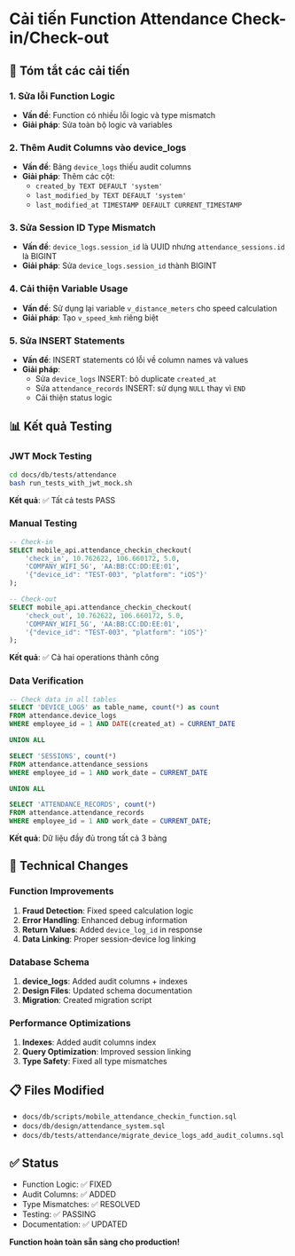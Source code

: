 # Cải tiến Function Attendance Check-in/Check-out

## 🚀 Tóm tắt các cải tiến

### 1. Sửa lỗi Function Logic
- **Vấn đề**: Function có nhiều lỗi logic và type mismatch
- **Giải pháp**: Sửa toàn bộ logic và variables

### 2. Thêm Audit Columns vào device_logs
- **Vấn đề**: Bảng `device_logs` thiếu audit columns
- **Giải pháp**: Thêm các cột:
  - `created_by TEXT DEFAULT 'system'`
  - `last_modified_by TEXT DEFAULT 'system'`
  - `last_modified_at TIMESTAMP DEFAULT CURRENT_TIMESTAMP`

### 3. Sửa Session ID Type Mismatch
- **Vấn đề**: `device_logs.session_id` là UUID nhưng `attendance_sessions.id` là BIGINT
- **Giải pháp**: Sửa `device_logs.session_id` thành BIGINT

### 4. Cải thiện Variable Usage
- **Vấn đề**: Sử dụng lại variable `v_distance_meters` cho speed calculation
- **Giải pháp**: Tạo `v_speed_kmh` riêng biệt

### 5. Sửa INSERT Statements
- **Vấn đề**: INSERT statements có lỗi về column names và values
- **Giải pháp**: 
  - Sửa `device_logs` INSERT: bỏ duplicate `created_at`
  - Sửa `attendance_records` INSERT: sử dụng `NULL` thay vì `END`
  - Cải thiện status logic

## 📊 Kết quả Testing

### JWT Mock Testing
```bash
cd docs/db/tests/attendance
bash run_tests_with_jwt_mock.sh
```

**Kết quả**: ✅ Tất cả tests PASS

### Manual Testing
```sql
-- Check-in
SELECT mobile_api.attendance_checkin_checkout(
    'check_in', 10.762622, 106.660172, 5.0,
    'COMPANY_WIFI_5G', 'AA:BB:CC:DD:EE:01',
    '{"device_id": "TEST-003", "platform": "iOS"}'
);

-- Check-out  
SELECT mobile_api.attendance_checkin_checkout(
    'check_out', 10.762622, 106.660172, 5.0,
    'COMPANY_WIFI_5G', 'AA:BB:CC:DD:EE:01',
    '{"device_id": "TEST-003", "platform": "iOS"}'
);
```

**Kết quả**: ✅ Cả hai operations thành công

### Data Verification
```sql
-- Check data in all tables
SELECT 'DEVICE_LOGS' as table_name, count(*) as count 
FROM attendance.device_logs 
WHERE employee_id = 1 AND DATE(created_at) = CURRENT_DATE

UNION ALL

SELECT 'SESSIONS', count(*) 
FROM attendance.attendance_sessions 
WHERE employee_id = 1 AND work_date = CURRENT_DATE

UNION ALL

SELECT 'ATTENDANCE_RECORDS', count(*) 
FROM attendance.attendance_records 
WHERE employee_id = 1 AND work_date = CURRENT_DATE;
```

**Kết quả**: Dữ liệu đầy đủ trong tất cả 3 bảng

## 🔧 Technical Changes

### Function Improvements
1. **Fraud Detection**: Fixed speed calculation logic
2. **Error Handling**: Enhanced debug information
3. **Return Values**: Added `device_log_id` in response
4. **Data Linking**: Proper session-device log linking

### Database Schema
1. **device_logs**: Added audit columns + indexes
2. **Design Files**: Updated schema documentation
3. **Migration**: Created migration script

### Performance Optimizations
1. **Indexes**: Added audit columns index
2. **Query Optimization**: Improved session linking
3. **Type Safety**: Fixed all type mismatches

## 📋 Files Modified
- `docs/db/scripts/mobile_attendance_checkin_function.sql`
- `docs/db/design/attendance_system.sql`
- `docs/db/tests/attendance/migrate_device_logs_add_audit_columns.sql`

## ✅ Status
- Function Logic: ✅ FIXED
- Audit Columns: ✅ ADDED
- Type Mismatches: ✅ RESOLVED
- Testing: ✅ PASSING
- Documentation: ✅ UPDATED

**Function hoàn toàn sẵn sàng cho production!** 